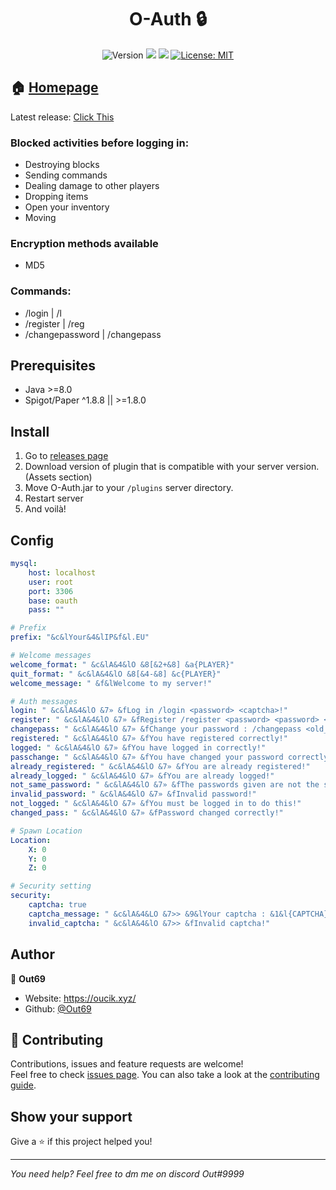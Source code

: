 <h1 align="center">O-Auth 🔒</h1>
<p align="center">
  <img alt="Version" src="https://img.shields.io/badge/version-1.1.3-blue.svg?cacheSeconds=2592000" />
  <img src="https://img.shields.io/badge/Java-%3E%3D8.0-blue.svg" />
  <img src="https://img.shields.io/badge/Spigot/Paper-%5E1.8.8%20%7C%7C%20%3E%3D1.8.0-blue.svg" />
  <a href="#" target="_blank">
    <img alt="License: MIT" src="https://img.shields.io/badge/License-BSD-yellow.svg" />
  </a>
</p>


## 🏠 [Homepage](https://github.com/PhecdaTeam/O-Auth)
Latest release: [Click This](https://github.com/PhecdaTeam/O-Auth/releases/tag/1.1.3)

### Blocked activities before logging in:
- Destroying blocks
- Sending commands
- Dealing damage to other players
- Dropping items
- Open your inventory
- Moving

### Encryption methods available
- MD5

### Commands:
- /login | /l
- /register | /reg
- /changepassword | /changepass

## Prerequisites

- Java >=8.0
- Spigot/Paper ^1.8.8 || >=1.8.0

## Install

1. Go to [releases page](https://github.com/PhecdaTeam/O-Auth/releases)
2. Download version of plugin that is compatible with your server version. (Assets section)
3. Move O-Auth.jar to your `/plugins` server directory.
4. Restart server
5. And voilà!

## Config
```yml
mysql:
    host: localhost
    user: root
    port: 3306
    base: oauth
    pass: ""

# Prefix
prefix: "&c&lYour&4&lIP&f&l.EU"

# Welcome messages
welcome_format: " &c&lA&4&lO &8[&2+&8] &a{PLAYER}"
quit_format: " &c&lA&4&lO &8[&4-&8] &c{PLAYER}"
welcome_message: " &f&lWelcome to my server!"

# Auth messages
login: " &c&lA&4&lO &7» &fLog in /login <password> <captcha>!"
register: " &c&lA&4&lO &7» &fRegister /register <password> <password> <captcha>"
changepass: " &c&lA&4&lO &7» &fChange your password : /changepass <old_password> <new_password>"
registered: " &c&lA&4&lO &7» &fYou have registered correctly!"
logged: " &c&lA&4&lO &7» &fYou have logged in correctly!"
passchange: " &c&lA&4&lO &7» &fYou have changed your password correctly!"
already_registered: " &c&lA&4&lO &7» &fYou are already registered!"
already_logged: " &c&lA&4&lO &7» &fYou are already logged!"
not_same_password: " &c&lA&4&lO &7» &fThe passwords given are not the same!"
invalid_password: " &c&lA&4&lO &7» &fInvalid password!"
not_logged: " &c&lA&4&lO &7» &fYou must be logged in to do this!"
changed_pass: " &c&lA&4&lO &7» &fPassword changed correctly!"

# Spawn Location
Location:
    X: 0
    Y: 0
    Z: 0

# Security setting
security:
    captcha: true
    captcha_message: " &c&lA&4&LO &7>> &9&lYour captcha : &1&l{CAPTCHA}"
    invalid_captcha: " &c&lA&4&lO &7>> &fInvalid captcha!"

```

## Author

👤 **Out69**

* Website: https://oucik.xyz/
* Github: [@Out69](https://github.com/Out69)

## 🤝 Contributing

Contributions, issues and feature requests are welcome!<br />Feel free to check [issues page](https://github.com/PhecdaTeam/O-Auth/issues). You can also take a look at the [contributing guide](@github.com:Out69/O-Auth/blob/master/CONTRIBUTING.md).

## Show your support

Give a ⭐️ if this project helped you!

***

*You need help? Feel free to dm me on discord Out#9999*
